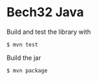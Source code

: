 # Bech32 Java

Build and test the library with
```
$ mvn test
```

Build the jar
```
$ mvn package
```
